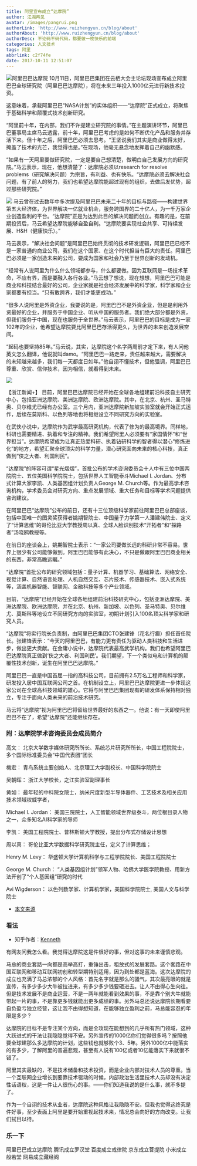 ```yaml
---
title: 阿里宣布成立“达摩院”
author: 江湖再见
avatar: /images/pangrui.png
authorLink: 'http://www.ruizhengyun.cn/blog/about'
authorAbout: 'http://www.ruizhengyun.cn/blog/about'
authorDesc: 不论码不码代码，都要做一枚快乐的前端
categories: 人文技术
tags: 阿里
abbrlink: c2f74fe
date: 2017-10-11 12:51:07
---
```

![阿里巴巴达摩院](c2f74fe/1.jpg)
10月11日，阿里巴巴集团在云栖大会主论坛现场宣布成立阿里巴巴全球研究院（阿里巴巴达摩院），将在未来三年投入1000亿元进行新技术投资。

这意味着，承载阿里巴巴“NASA计划”的实体组织——“达摩院”正式成立，将聚焦于基础科学和颠覆式技术创新研究。

<!-- more -->

“阿里前十年，在内部，我们不许提建立研究院的事情。”在主题演讲环节，阿里巴巴董事局主席马云透露，前十年，阿里巴巴考虑的是如何不断优化产品和服务并存活下来。但十年之后，阿里巴巴必须去思考。“王坚说我们其实是商业做得太好，掩盖了技术的光芒，我觉得也是。”在现场，他毫无悬念地发挥着自己的幽默感。

“如果有一天阿里要做研究院，一定是要自己想清楚，做明白自己发展方向的研究院。”马云表示，现在，他想清楚了：达摩院必须以research for resolve problems（研究解决问题）为宗旨，有利益、也有快乐。“达摩院必须去解决社会问题，有了前人的努力，我们也希望达摩院能超过现有的组织，去做后发优势，超过那些研究院。”

![](c2f74fe/2.jpg)
马云曾在过去数年中多次提及阿里巴巴未来二十年的目标与路径——构建世界第五大经济体，为世界解决一亿就业机会，服务跨国界的二十亿人，为一千万家企业创造盈利的平台。“达摩院”正是为达到此目的解决问题而创立。有趣的是，在前期投资后，马云希望达摩院能够自盈自利。“达摩院要实现社会共享、可持续发展、H&H（健康快乐）。”

马云表示，“解决社会问题”是阿里巴巴始终贯彻的技术研发逻辑，阿里巴巴已经不是一家普通的商业公司，我们在这个国家、在这个时代担当有巨大的责任。阿里巴巴必须是一家创造未来的公司，要成为国家和社会乃至于世界创新的发动机。

“经常有人说阿里为什么什么领域都参与，什么都要做。因为互联网是一场技术革命，不应有界，而是要融入各行各业。”马云想了想说，现在想想，阿里巴巴可能是商业和科技结合最好的公司，企业家就是社会经济发展中的科学家，科学家和企业家都要有担当。“只有敢跨界，我们才能更成功。”

“很多人说阿里是外资企业，我要说的是，阿里巴巴不是外资企业，但是是利用外资最好的企业，并服务于中国企业、听从中国的服务者。我们绝大部分都是外资，但我们服务于中国，现在也服务于全世界。”马云表示，阿里巴巴的目标是成为一家102年的企业，他希望达摩院要比阿里巴巴存活得更久，为世界的未来创造发展空间。

“起码也要坚持85年。”马云说，其实，达摩院这个名字两周前才定下来，有人问他英文怎么翻译，他说就叫damo。“阿里巴巴一路走来，责任越来越大，需要解决的未知越来越多，我们每一天都度日如年。”他自诩不懂技术，但他强调，阿里巴巴尊重、欣赏、信仰技术，因为相信，就看得到未来。

![](c2f74fe/3.jpg)

【浙江新闻+】
目前，阿里巴巴达摩院已经开始在全球各地组建前沿科技自主研究中心，包括亚洲达摩院、美洲达摩院、欧洲达摩院。其中，在北京、杭州、圣马特奥、贝尔维尤已经有办公室。三个月内，亚洲达摩院新加坡实验室就会开始正式运作，后续在莫斯科、以色列等地也将相继设立不同研究方向的实验室。

在武侠小说中，达摩院作为武学最高研究机构，代表了修为的最高境界。同样地，科研也需要精进、执着和专注的精神。我们希望阿里人必须要有“家国情怀”和“世界担当”。达摩院希望成为让真正热爱科研、执着钻研科学的智者得以潜心“修炼进化”的地方，希望汇聚全球顶尖的科学力量，潜心研究面向未来的核心科技，真正做到“侠之大者、利国利民”。

“达摩院”的阵容可谓“星光熠熠”，首批公布的学术咨询委员会十人中有三位中国两院院士、五位美国科学院院士，包括世界人工智能泰斗Michael I. Jordan、分布式计算大家李凯、人类基因组计划负责人George M. Church等。作为最高学术咨询机构，学术委员会对研究方向、重点发展领域、重大任务和目标等学术问题提供咨询建议。

在阿里巴巴“达摩院”公布的前日，还有十三位顶级科学家前往阿里巴巴总部座谈，包括中国唯一的图灵奖获得者姚期智院士、中国量子力学第一人潘建伟院士、定义了“计算思维”的哥伦比亚大学教授周以真、全球人脸识别技术“开拓者”和“探路者”汤晓鸥教授等。

在前日的座谈会上，姚期智院士表示：“一家公司要做长远的科研非常不容易。世界上很少有公司能够做到。阿里巴巴能够有此决心，不只是做跟阿里巴巴商业相关的东西，非常高瞻远瞩。”

“达摩院”首批公布的研究领域包括：量子计算、机器学习、基础算法、网络安全、视觉计算、自然语言处理、人机自然交互、芯片技术、传感器技术、嵌入式系统等，涵盖机器智能、智联网、金融科技等多个产业领域。

目前，“达摩院”已经开始在全球各地组建前沿科技研究中心，包括亚洲达摩院、美洲达摩院、欧洲达摩院，并在北京、杭州、新加坡、以色列、圣马特奥、贝尔维尤、莫斯科等地设立不同研究方向的实验室，初期计划引入100名顶尖科学家和研究人员。

“达摩院”将实行院长负责制，由阿里巴巴集团CTO张建锋（花名行癫）担任首任院长。张建锋表示：“今天的阿里巴巴，有能力更有责任为驱动人类科技和生活进步，做出更大贡献。在金庸小说中，达摩院代表最高武学机构。我们也希望阿里巴巴达摩院真正做到‘侠之大者、利国利民’。我们期望，下一个类似电和计算机的颠覆性技术创新，诞生在阿里巴巴达摩院。”

阿里巴巴一直是中国首屈一指的高科技公司，目前拥有2.5万名工程师和科学家，研发投入居中国互联网公司之首。在机制设立上，阿里巴巴达摩院更进一步体现这家公司在全球高科技领域的雄心。它将与阿里巴巴集团现有的研发体系保持相对独立，专注于面向人类未来的前沿技术研究。

马云将“达摩院”视为阿里巴巴将留给世界最好的东西之一。他说：有一天即使阿里巴巴不在了，希望“达摩院”还能继续存在。

### 附：达摩院学术咨询委员会成员简介

高文：
北京大学数字媒体研究所所长、系统芯片研究所所长，中国工程院院士，多个国际标准委员会“中国代表团”团长

梅宏：
青鸟系统主要创始人、北京理工大学副校长、中国科学院院士

吴朝晖：
浙江大学校长，之江实验室副理事长

黄如：
最年轻的中科院女院士，纳米尺度新型半导体器件、工艺技术及相关应用技术领域权威学者，

Michael I. Jordan：
美国三院院士，人工智能领域世界级泰斗，两位根目录人物之一，众多知名AI科学家的导师

李凯：
美国工程院院士、普林斯顿大学教授，提出分布式存储设计思想

周以真：
哥伦比亚大学数据科学研究院主任，定义了计算思维；

Henry M. Levy：
华盛顿大学计算机科学与工程学院院长、美国工程院院士

George M. Church：
“人类基因组计划”领军人物、哈佛大学医学院教授、用新方法开创了“个人基因组”研究的时代

Avi Wigderson：
以色列数学家、计算机学家，美国科学院院士, 美国人文与科学院士

* [本文来源](http://zj.zjol.com.cn/news/773196.html?t=1507699906925&ismobilephone=2)

### 看法
* 知乎作者：[Kenneth](https://www.zhihu.com/question/66481943/answer/243077721)

有网友问我怎么看。我觉得达摩院这是件很好的事，但对这事的未来谨慎悲观。

马总的商业套路一向都是高举高打，重锤出击，粗放式的发展套路。这个套路在中国互联网和移动互联网初创和转型期特别适用，因为到处都是蓝海。这次达摩院的成立也充满了马总浓郁的个人风格：首先名字就是那么的骚气，其次最亮眼的就是宣传，有多少多少大牛被拉进来，有多少多少钱要砸进去。让人不由得心生向往。但是技术发展不是商业运营，不是一两年就能看到效果的事，不是靠个别大牛就能带起一片的事，不是靠更多钱就能出更多成绩的事。另外马总还说达摩院长期看要自负盈亏独立经营，这让我不由得想知道，在能够独立盈利之前，马总能容忍的年限是多少？

达摩院的目标不是专注某个方向，而是全攻现在能想到的几乎所有热门领域，这种大跃进式的干法让我隐隐觉得不安。另外宣传的1000亿你们觉得很多吗？按照他要全球建那么多达摩院的计划，这些钱也就够败个3、5年。另外1000亿中能落实的有多少，了解阿里的普遍悲观，甚至有人说有100亿或者10亿能落实下来就很不错了。

阿里其实最缺的，不是技术储备和技术投资，而是企业内部对技术人员的尊重。当一个互联网企业增长到要靠技术驱动的时候，内部政治生活里技术人员却没有决定性话语权，这是一件让人很伤心的事。——你们知道我说的是什么事，就不多提了。

作为一个自诩的技术从业者，达摩院这种风格让我隐隐不安。但我也觉得这终究是件好事，至少表面上阿里是要开始重视起技术来，情况总会向好的方向改变。让我们拭目以待。


### 乐一下
阿里巴巴成立达摩院
腾讯成立罗汉堂
百度成立戒律院
京东成立菩提院
小米成立般若堂
网易成立藏经阁

